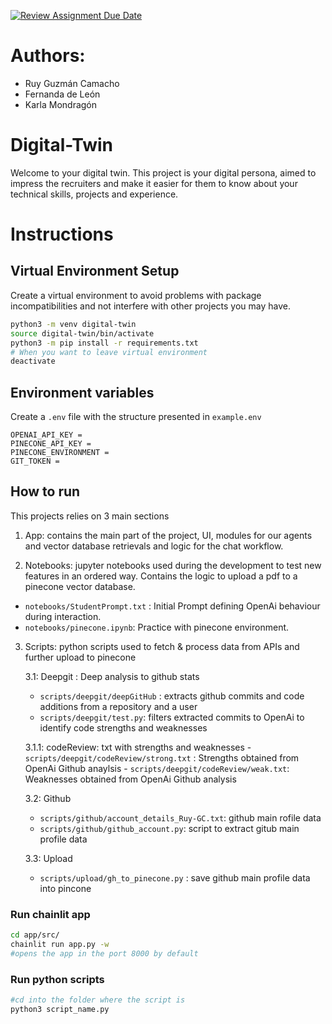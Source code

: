 [![Review Assignment Due Date](https://classroom.github.com/assets/deadline-readme-button-24ddc0f5d75046c5622901739e7c5dd533143b0c8e959d652212380cedb1ea36.svg)](https://classroom.github.com/a/cVeImKGm)

# Authors:
- Ruy Guzmán Camacho 
- Fernanda de León
- Karla Mondragón

# Digital-Twin
Welcome to your digital twin. This project is your digital persona, aimed to impress the recruiters and make it easier for them to know about your technical skills, projects and experience.

# Instructions
## Virtual Environment Setup
Create a virtual environment to avoid problems with package incompatibilities and not interfere with other projects you may have.

```bash
python3 -m venv digital-twin  
source digital-twin/bin/activate 
python3 -m pip install -r requirements.txt 
# When you want to leave virtual environment 
deactivate 
```

## Environment variables
Create a `.env` file with the structure presented in `example.env`

```.env
OPENAI_API_KEY = 
PINECONE_API_KEY =
PINECONE_ENVIRONMENT =
GIT_TOKEN =
```

## How to run
This projects relies on 3 main sections

1. App: contains the main part of the project, UI, modules for our agents and vector database retrievals and logic for the chat workflow.
  
3. Notebooks: jupyter notebooks used during the development to test new features in an ordered way. Contains the logic to upload a pdf to a pinecone vector database.
- `notebooks/StudentPrompt.txt` : Initial Prompt defining OpenAi behaviour during interaction.
- `notebooks/pinecone.ipynb`: Practice with pinecone environment.
   
3. Scripts: python scripts used to fetch & process data from APIs and further upload to pinecone

   3.1: Deepgit : Deep analysis to github stats
     - `scripts/deepgit/deepGitHub` : extracts github commits and code additions from a repository and a user
     - `scripts/deepgit/test.py`: filters extracted commits to OpenAi to identify code strengths and weaknesses
   
     3.1.1: codeReview: txt with strengths and weaknesses
         - `scripts/deepgit/codeReview/strong.txt` : Strengths obtained from OpenAi Github anaylsis
         - `scripts/deepgit/codeReview/weak.txt`: Weaknesses obtained from OpenAi Github analysis

   3.2: Github
     - `scripts/github/account_details_Ruy-GC.txt`: github main rofile data
     - `scripts/github/github_account.py`: script to extract gitub main profile data
   
   3.3: Upload
     - `scripts/upload/gh_to_pinecone.py` : save github main profile data into pincone


### Run chainlit app
```bash
cd app/src/
chainlit run app.py -w
#opens the app in the port 8000 by default
```

### Run python scripts
```bash
#cd into the folder where the script is 
python3 script_name.py 
```
